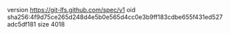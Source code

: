 version https://git-lfs.github.com/spec/v1
oid sha256:4f9d75ce265d248d4e5b0e565d4cc0e3b9ff183cdbe655f431ed527adc5df181
size 4018
